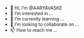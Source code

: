 - 👋 Hi, I’m @AARYAVASKE
- 👀 I’m interested in ...
- 🌱 I’m currently learning ...
- 💞️ I’m looking to collaborate on ...
- 📫 How to reach me ...

<!---
AARYAVASKE/AARYAVASKE is a ✨ special ✨ repository because its `README.md` (this file) appears on your GitHub profile.
You can click the Preview link to take a look at your changes.
--->
